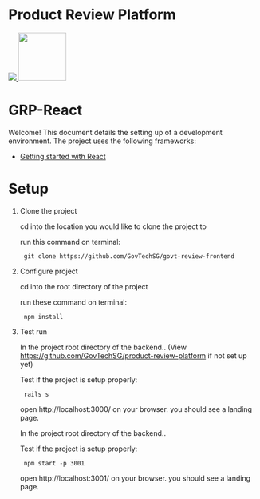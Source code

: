 # Product Review Platform

<a href="https://teamcity.gahmen.tech/viewType.html?buildTypeId=ProductReviewPlatform_UnitTest&guest=1"> 
<img src="https://teamcity.gahmen.tech/app/rest/builds/buildType(id:ProductReviewPlatform_UnitTest)/statusIcon"/>
</a>

<img src="public/favicon.png" width="96" />

# GRP-React

Welcome! This document details the setting up of a development environment. The project uses the following frameworks:

* [Getting started with React](https://facebook.github.io/react/docs/getting-started.html)

# Setup

1. Clone the project

	cd into the location you would like to clone the project to

	run this command on terminal: 

		git clone https://github.com/GovTechSG/govt-review-frontend

1. Configure project

	cd into the root directory of the project

	run these command on terminal: 

		npm install

1. Test run

	In the project root directory of the backend.. (View https://github.com/GovTechSG/product-review-platform if not set up yet)

	Test if the project is setup properly:
		
		rails s

    open http://localhost:3000/ on your browser. you should see a landing page.

	In the project root directory of the backend..

	Test if the project is setup properly:
		
		npm start -p 3001

    open http://localhost:3001/ on your browser. you should see a landing page.